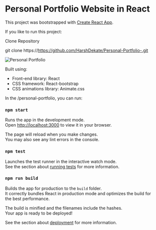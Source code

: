 # Personal Portfolio Website in React

This project was bootstrapped with [Create React App](https://github.com/facebook/create-react-app).


If you like to run this project:

Clone Repository

git clone https://https://github.com/HarshDekate/Personal-Portfolio-.git


![Personal Portfolio](https://user-images.githubusercontent.com/116677291/198123805-2144982e-eef3-42bd-a26f-4e445b798009.jpeg)

Built using:

- Front-end library: React
- CSS framework: React-bootstrap
- CSS animations library: Animate.css

In the /personal-portfolio, you can run:

### `npm start`

Runs the app in the development mode.\
Open [http://localhost:3000](http://localhost:3000) to view it in your browser.

The page will reload when you make changes.\
You may also see any lint errors in the console.

### `npm test`

Launches the test runner in the interactive watch mode.\
See the section about [running tests](https://facebook.github.io/create-react-app/docs/running-tests) for more information.

### `npm run build`

Builds the app for production to the `build` folder.\
It correctly bundles React in production mode and optimizes the build for the best performance.

The build is minified and the filenames include the hashes.\
Your app is ready to be deployed!

See the section about [deployment](https://facebook.github.io/create-react-app/docs/deployment) for more information.
